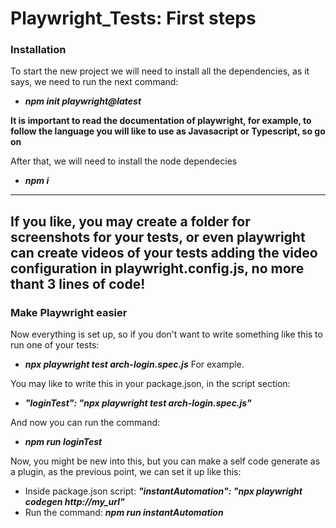 
# Playwright_Tests: First steps

### Installation
To start the new project we will need to install all the dependencies, as it says, we need to run the next command:
- ***npm init playwright@latest***

**It is important to read the documentation of playwright, for example, to follow the language you will like to use as Javasacript or Typescript, so go on**
  
After that, we will need to install the node dependecies
- ***npm i***

--------------------------------------------------------------------------------------------------------------------------------------------
If you like, you may create a folder for screenshots for your tests, 
  or even playwright can create videos of your tests adding the video configuration in playwright.config.js, no more thant 3 lines of code!
--------------------------------------------------------------------------------------------------------------------------------------------

### Make Playwright easier
Now everything is set up, so if you don't want to write something like this to run one of your tests:
- ***npx playwright test arch-login.spec.js*** For example.
  
You may like to write this in your package.json, in the script section:
- ***"loginTest": "npx playwright test arch-login.spec.js"***
  
And now you can run the command:
- ***npm run loginTest***

Now, you might be new into this, but you can make a self code generate as a plugin, as the previous point, we can set it up like this:
- Inside package.json script: ***"instantAutomation": "npx playwright codegen http://my_url"***
- Run the command: ***npm run instantAutomation***
